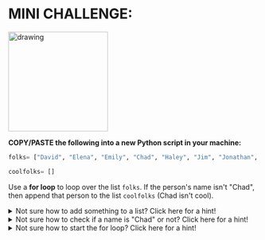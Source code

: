 # MINI CHALLENGE:

<img src="https://memegenerator.net/img/instances/61147620.jpg" alt="drawing" width="200"/>

**COPY/PASTE the following into a new Python script in your machine:**

```python
folks= ["David", "Elena", "Emily", "Chad", "Haley", "Jim", "Jonathan", "Matt", "Mike"]

coolfolks= []
```

Use a **for loop** to loop over the list `folks`. If the person's name isn't "Chad", then append that person to the list `coolfolks` (Chad isn't cool).

<details>
<summary>Not sure how to add something to a list? Click here for a hint!</summary>
<br>
  
```
coolfolks.append(PERSONNAME)
```
</details>

<details>
<summary>Not sure how to check if a name is "Chad" or not? Click here for a hint!</summary>
<br>
  
```
if x != "Chad":
  print("That ain't Chad!")
```
</details>


<details>
<summary>Not sure how to start the for loop? Click here for a hint!</summary>
<br>
  
```
for x in folks:
  print(x)
  # now instead of printing the person's name,
  # check if they are "Chad" and if not,
  # add them to `coolfolks`!
```
</details>

<!--
### SOLUTION

```
folks= ["David", "Elena", "Emily", "Chad", "Haley", "Jim", "Jonathan", "Matt", "Mike"]

coolfolks= []

for x in folks:
    if x != "Chad":
        coolfolks.append(x)

print(coolfolks)

# list comprehensions are lists being built from the inside!
# here is a "ONE LINE" for loop with an "if" conditional built in!
coolfolks_listcomprehension= [x for x in folks if x != "Chad"]

print(coolfolks_listcomprehension)
-->
